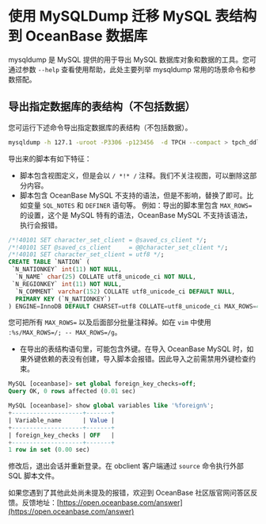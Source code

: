 # 使用 MySQLDump 迁移 MySQL 表结构到 OceanBase 数据库

mysqldump 是 MySQL 提供的用于导出 MySQL 数据库对象和数据的工具。您可通过参数 `--help` 查看使用帮助，此处主要列举 mysqldump 常用的场景命令和参数搭配。

## 导出指定数据库的表结构（不包括数据）

您可运行下述命令导出指定数据库的表结构（不包括数据）。

```bash
mysqldump -h 127.1 -uroot -P3306 -p123456  -d TPCH --compact > tpch_ddl.sql
```

导出来的脚本有如下特征：

- 脚本包含视图定义，但是会以 `/ *!* /` 注释。我们不关注视图，可以删除这部分内容。
- 脚本包含 OceanBase MySQL 不支持的语法，但是不影响，替换了即可。比如变量 `SQL_NOTES` 和 `DEFINER` 语句等。
例如：导出的脚本里包含 `MAX_ROWS=` 的设置，这个是 MySQL 特有的语法，OceanBase MySQL 不支持该语法，执行会报错。

```sql
/*!40101 SET character_set_client = @saved_cs_client */;
/*!40101 SET @saved_cs_client     = @@character_set_client */;
/*!40101 SET character_set_client = utf8 */;
CREATE TABLE `NATION` (
 `N_NATIONKEY` int(11) NOT NULL,
  `N_NAME` char(25) COLLATE utf8_unicode_ci NOT NULL,
 `N_REGIONKEY` int(11) NOT NULL,
  `N_COMMENT` varchar(152) COLLATE utf8_unicode_ci DEFAULT NULL,
  PRIMARY KEY (`N_NATIONKEY`)
) ENGINE=InnoDB DEFAULT CHARSET=utf8 COLLATE=utf8_unicode_ci MAX_ROWS=4294967295;
```

您可把所有 `MAX_ROWS=` 以及后面部分批量注释掉。如在 `vim` 中使用 `:%s/MAX_ROWS=/; -- MAX_ROWS=/g`。  

- 在导出的表结构语句里，可能包含外键。在导入 OceanBase MySQL 时，如果外键依赖的表没有创建，导入脚本会报错。因此导入之前需禁用外键检查约束。

```sql
MySQL [oceanbase]> set global foreign_key_checks=off;
Query OK, 0 rows affected (0.01 sec)

MySQL [oceanbase]> show global variables like '%foreign%';
+--------------------+-------+
| Variable_name      | Value |
+--------------------+-------+
| foreign_key_checks | OFF   |
+--------------------+-------+
1 row in set (0.00 sec)
```

修改后，退出会话并重新登录。在 obclient 客户端通过 `source` 命令执行外部 SQL 脚本文件。

如果您遇到了其他此处尚未提及的报错，欢迎到 OceanBase 社区版官网问答区反馈。反馈地址：[https://open.oceanbase.com/answer](https://open.oceanbase.com/answer)
